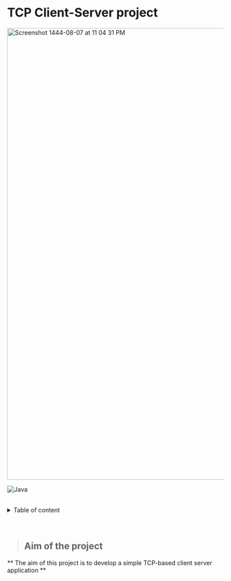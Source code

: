 # TCP Client-Server project <a name="TOP"></a>

<img width="1051" alt="Screenshot 1444-08-07 at 11 04 31 PM" src="https://user-images.githubusercontent.com/116809090/221671221-3f44555e-eb9c-4e29-9c2f-2d3d9e2a826a.png">

![Java](https://img.shields.io/badge/java-%23ED8B00.svg?style=for-the-badge&logo=java&logoColor=white)

 <br>
 <details><summary> <p4> Table of content </p4> </summary>
           <p> 1.Aim of the project</p>
           <p> 2.Project Enviroment</p> 
           <p> 3.Steps for TCP socket programming connection</p>
           <p> 4.Steps for setting up the network</p>
           <p> 5.Application outputs </p>
           <p> 6.Developers Team </p> </details>
 
<br>
<br>

> ## Aim of the project 
** The aim of this project is to develop a simple TCP-based client server application **
 
